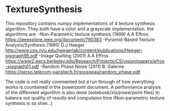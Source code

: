 # TextureSynthesis

This repository contains numpy implementations of 4 texture synthesis algorithm. They both have a color and a grayscale implementation.
the algorithms are:
-Non-Parametric texture synthesis (1999) A.A Effros https://ieeexplore.ieee.org/document/790383
-Pyramid-Based Texture Analysis/Synthesis (1995) D.J Heeger http://www.cns.nyu.edu/heegerlab/content/publications/Heeger-siggraph95.pdf
-Image Quilting (2001) A.A Effros https://www2.eecs.berkeley.edu/Research/Projects/CS/vision/papers/efros-siggraph01.pdf
-Random Phase Noise (2011) B. Galerne https://perso.telecom-paristech.fr/gousseau/random_phase.pdf

The code is not really commented but a run through of how everything works is countained in the powerpoint document.
A performance analysis of the diffenrent algorithm is also done (notebook/xls/powerpoint files) to balance out quality of results and computaion time (Non-parametric texture synthesis is so slow...)

